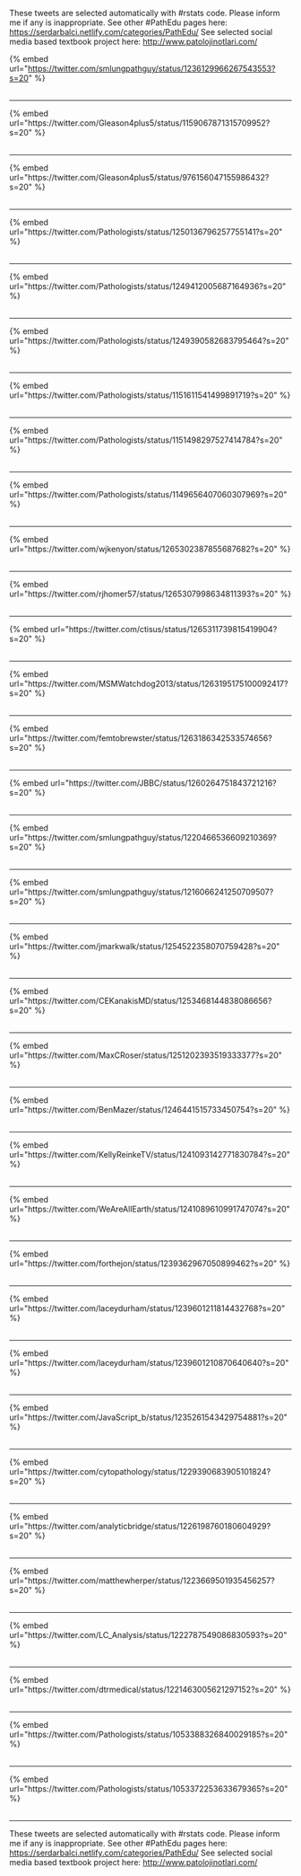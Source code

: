 

These tweets are selected automatically with #rstats code. Please inform me if any is inappropriate.
See other #PathEdu pages here: https://serdarbalci.netlify.com/categories/PathEdu/ 
See selected social media based textbook project here: http://www.patolojinotlari.com/

{% embed url="https://twitter.com/smlungpathguy/status/1236129966267543553?s=20" %}<br>
<br>
<hr>
{% embed url="https://twitter.com/Gleason4plus5/status/1159067871315709952?s=20" %}<br>
<br>
<hr>
{% embed url="https://twitter.com/Gleason4plus5/status/976156047155986432?s=20" %}<br>
<br>
<hr>
{% embed url="https://twitter.com/Pathologists/status/1250136796257755141?s=20" %}<br>
<br>
<hr>
{% embed url="https://twitter.com/Pathologists/status/1249412005687164936?s=20" %}<br>
<br>
<hr>
{% embed url="https://twitter.com/Pathologists/status/1249390582683795464?s=20" %}<br>
<br>
<hr>
{% embed url="https://twitter.com/Pathologists/status/1151611541499891719?s=20" %}<br>
<br>
<hr>
{% embed url="https://twitter.com/Pathologists/status/1151498297527414784?s=20" %}<br>
<br>
<hr>
{% embed url="https://twitter.com/Pathologists/status/1149656407060307969?s=20" %}<br>
<br>
<hr>
{% embed url="https://twitter.com/wjkenyon/status/1265302387855687682?s=20" %}<br>
<br>
<hr>
{% embed url="https://twitter.com/rjhomer57/status/1265307998634811393?s=20" %}<br>
<br>
<hr>
{% embed url="https://twitter.com/ctisus/status/1265311739815419904?s=20" %}<br>
<br>
<hr>
{% embed url="https://twitter.com/MSMWatchdog2013/status/1263195175100092417?s=20" %}<br>
<br>
<hr>
{% embed url="https://twitter.com/femtobrewster/status/1263186342533574656?s=20" %}<br>
<br>
<hr>
{% embed url="https://twitter.com/JBBC/status/1260264751843721216?s=20" %}<br>
<br>
<hr>
{% embed url="https://twitter.com/smlungpathguy/status/1220466536609210369?s=20" %}<br>
<br>
<hr>
{% embed url="https://twitter.com/smlungpathguy/status/1216066241250709507?s=20" %}<br>
<br>
<hr>
{% embed url="https://twitter.com/jmarkwalk/status/1254522358070759428?s=20" %}<br>
<br>
<hr>
{% embed url="https://twitter.com/CEKanakisMD/status/1253468144838086656?s=20" %}<br>
<br>
<hr>
{% embed url="https://twitter.com/MaxCRoser/status/1251202393519333377?s=20" %}<br>
<br>
<hr>
{% embed url="https://twitter.com/BenMazer/status/1246441515733450754?s=20" %}<br>
<br>
<hr>
{% embed url="https://twitter.com/KellyReinkeTV/status/1241093142771830784?s=20" %}<br>
<br>
<hr>
{% embed url="https://twitter.com/WeAreAllEarth/status/1241089610991747074?s=20" %}<br>
<br>
<hr>
{% embed url="https://twitter.com/forthejon/status/1239362967050899462?s=20" %}<br>
<br>
<hr>
{% embed url="https://twitter.com/laceydurham/status/1239601211814432768?s=20" %}<br>
<br>
<hr>
{% embed url="https://twitter.com/laceydurham/status/1239601210870640640?s=20" %}<br>
<br>
<hr>
{% embed url="https://twitter.com/JavaScript_b/status/1235261543429754881?s=20" %}<br>
<br>
<hr>
{% embed url="https://twitter.com/cytopathology/status/1229390683905101824?s=20" %}<br>
<br>
<hr>
{% embed url="https://twitter.com/analyticbridge/status/1226198760180604929?s=20" %}<br>
<br>
<hr>
{% embed url="https://twitter.com/matthewherper/status/1223669501935456257?s=20" %}<br>
<br>
<hr>
{% embed url="https://twitter.com/LC_Analysis/status/1222787549086830593?s=20" %}<br>
<br>
<hr>
{% embed url="https://twitter.com/dtrmedical/status/1221463005621297152?s=20" %}<br>
<br>
<hr>
{% embed url="https://twitter.com/Pathologists/status/1053388326840029185?s=20" %}<br>
<br>
<hr>
{% embed url="https://twitter.com/Pathologists/status/1053372253633679365?s=20" %}<br>
<br>
<hr>


These tweets are selected automatically with #rstats code. Please inform me if any is inappropriate.
See other #PathEdu pages here: https://serdarbalci.netlify.com/categories/PathEdu/ 
See selected social media based textbook project here: http://www.patolojinotlari.com/
